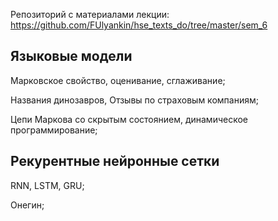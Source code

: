 Репозиторий с материалами лекции:
https://github.com/FUlyankin/hse_texts_do/tree/master/sem_6

## Языковые модели
Марковское свойство, оценивание, сглаживание;

Названия динозавров, Отзывы по страховым компаниям;

Цепи Маркова со скрытым состоянием, динамическое программирование;

## Рекурентные нейронные сетки
RNN, LSTM, GRU;

Онегин;

